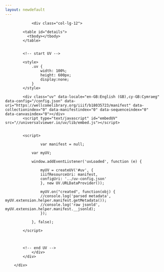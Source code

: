 ```yaml
---
layout: newdefault
---
```




<style>
label {
width: 120px;
display: inline-block;
font-weight: bold;
}
</style>







<section id="portfolio" class="bg-light-gray">
        <div class="container">
            <div class="row">
 
                <div class="col-lg-12">
                    
			<table id="details">
			  <tbody></tbody>
			</table>
			
			
			<!-- start UV -->

			<style>
				.uv {
				    width: 100%;
				    height: 600px;
				    display:none;
				}
			</style>

			<div class="uv" data-locale="en-GB:English (GB),cy-GB:Cymraeg" data-config="/config.json" data-uri="https://wellcomelibrary.org/iiif/b18035723/manifest" data-collectionindex="0" data-manifestindex="0" data-sequenceindex="0" data-canvasindex="0"></div>
			<script type="text/javascript" id="embedUV" src="//universalviewer.io/uv/lib/embed.js"></script>


			<script>
			    
			        var manifest = null;
			    
				var myUV;

				window.addEventListener('uvLoaded', function (e) {

				    myUV = createUV('#uv', {
					iiifResourceUri: manifest,
					configUri: '../uv-config.json'
				    }, new UV.URLDataProvider());

				    myUV.on("created", function(obj) {
					//console.log('parsed metadata', myUV.extension.helper.manifest.getMetadata());
					//console.log('raw jsonld', myUV.extension.helper.manifest.__jsonld);
				    });

				}, false);

			</script>



			<!-- end UV -->
                </div>
            </div>

        </div>
</section>




<script>

var colophons = {{ site.data.colophons | jsonify }};

function getParameterByName(name, url = window.location.href) {
    name = name.replace(/[\[\]]/g, '\\$&');
    var regex = new RegExp('[?&]' + name + '(=([^&#]*)|&|#|$)'),
        results = regex.exec(url);
    if (!results) return null;
    if (!results[2]) return '';
    return decodeURIComponent(results[2].replace(/\+/g, ' '));
}

function displayData(row) {

    jQuery('.title').text(row.MS);
    jQuery('tbody').empty();

    jQuery.each(row, function(i,v){
      if(i=="Link") { v = "<a href='"+v+"' target='_blank'>"+v+"</a>"; }

      if(i=="IIIF_Manifest" && v.includes('http')) { 
         manifest = v;
       }
      var row = "<tr><td class='details-label'>"+i+"</td><td class='details-value'>"+v+"</td></tr>";
      jQuery('tbody').append(row);
    })
}


function displayUV(){

}


var id = getParameterByName('id');

for(var x=0;x<=(colophons.length)-1;x++) {
  if(colophons[x].ID == id)  { 
  
   displayData(colophons[x]);
   
   if(manifest!=null) { 
     var viewer = jQuery('.uv');
     viewer.attr('data-uri', manifest);
     viewer.show();
   }

  }
}
</script>





